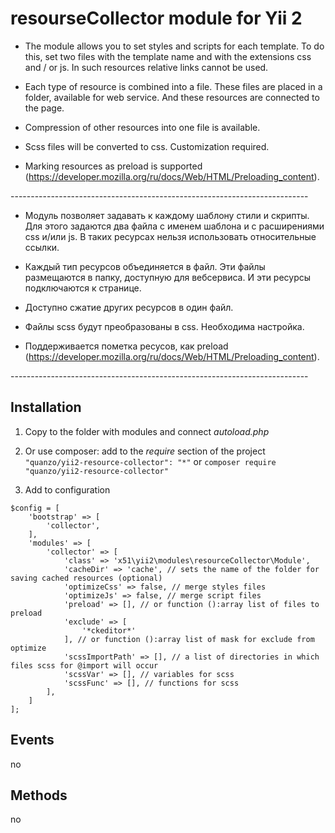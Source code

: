 resourseCollector module for Yii 2
==================================

-   The module allows you to set styles and scripts for each template. To do
    this, set two files with the template name and with the extensions css and /
    or js. In such resources relative links cannot be used.

-   Each type of resource is combined into a file. These files are placed in a
    folder, available for web service. And these resources are connected to the
    page.

-   Compression of other resources into one file is available.

-   Scss files will be converted to css. Customization required.

-   Marking resources as preload is supported
    (https://developer.mozilla.org/ru/docs/Web/HTML/Preloading_content).

\--------------------------------------------------------------------------

-   Модуль позволяет задавать к каждому шаблону стили и скрипты. Для этого
    задаются два файла с именем шаблона и с расширениями css и/или js. В таких
    ресурсах нельзя использовать относительные ссылки.

-   Каждый тип ресурсов объединяется в файл. Эти файлы размещаются в папку,
    доступную для вебсервиса. И эти ресурсы подключаются к странице.

-   Доступно сжатие других ресурсов в один файл.

-   Файлы scss будут преобразованы в css. Необходима настройка.

-   Поддерживается пометка ресусов, как preload
    (https://developer.mozilla.org/ru/docs/Web/HTML/Preloading_content).

\--------------------------------------------------------------------------

Installation
------------

1.  Copy to the folder with modules and connect *autoload.php*

2.  Or use composer: add to the *require* section of the project
    `"quanzo/yii2-resource-collector": "*"` or `composer require
    "quanzo/yii2-resource-collector"`

3.  Add to configuration

~~~~~~~~~~~~~~~~~~~~~~~~~~~~~~~~~~~~~~~~~~~~~~~~~~~~~~~~~~~~~~~~~~~~~~~~~~~~~~~~
$config = [
    'bootstrap' => [
        'collector',
    ],
    'modules' => [
        'collector' => [
            'class' => 'x51\yii2\modules\resourceCollector\Module',
            'cacheDir' => 'cache', // sets the name of the folder for saving cached resources (optional)
            'optimizeCss' => false, // merge styles files 
            'optimizeJs' => false, // merge script files
            'preload' => [], // or function ():array list of files to preload
            'exclude' => [
                '*ckeditor*'
            ], // or function ():array list of mask for exclude from optimize
            'scssImportPath' => [], // a list of directories in which files scss for @import will occur
            'scssVar' => [], // variables for scss
            'scssFunc' => [], // functions for scss
        ],
    ]
];
~~~~~~~~~~~~~~~~~~~~~~~~~~~~~~~~~~~~~~~~~~~~~~~~~~~~~~~~~~~~~~~~~~~~~~~~~~~~~~~~

Events
------

no

Methods
-------

no
